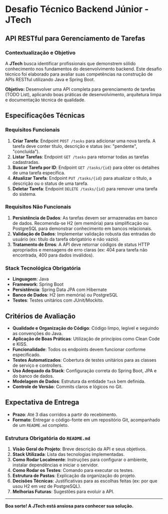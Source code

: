 # Desafio Técnico Backend Júnior - JTech

## API RESTful para Gerenciamento de Tarefas

### Contextualização e Objetivo

A **JTech** busca identificar profissionais que demonstrem sólido conhecimento nos fundamentos do desenvolvimento backend. Este desafio técnico foi elaborado para avaliar suas competências na construção de APIs RESTful utilizando Java e Spring Boot.

**Objetivo:** Desenvolver uma API completa para gerenciamento de tarefas (TODO List), aplicando boas práticas de desenvolvimento, arquitetura limpa e documentação técnica de qualidade.

## Especificações Técnicas

### Requisitos Funcionais

1. **Criar Tarefa**: Endpoint `POST /tasks` para adicionar uma nova tarefa. A tarefa deve conter título, descrição e status (ex: "pendente", "concluída").
2. **Listar Tarefas**: Endpoint `GET /tasks` para retornar todas as tarefas cadastradas.
3. **Buscar Tarefa por ID**: Endpoint `GET /tasks/{id}` para obter os detalhes de uma tarefa específica.
4. **Atualizar Tarefa**: Endpoint `PUT /tasks/{id}` para atualizar o título, a descrição ou o status de uma tarefa.
5. **Deletar Tarefa**: Endpoint `DELETE /tasks/{id}` para remover uma tarefa do sistema.

### Requisitos Não Funcionais

1. **Persistência de Dados**: As tarefas devem ser armazenadas em banco de dados. Recomenda-se H2 (em memória) para simplificação ou PostgreSQL para demonstrar conhecimento em bancos relacionais.
2. **Validação de Dados**: Implementar validação robusta das entradas do usuário (ex: título da tarefa obrigatório e não vazio).
3. **Tratamento de Erros**: A API deve retornar códigos de status HTTP apropriados e mensagens de erro claras (ex: 404 para tarefa não encontrada, 400 para dados inválidos).

### Stack Tecnológica Obrigatória

* **Linguagem**: Java
* **Framework**: Spring Boot
* **Persistência**: Spring Data JPA com Hibernate
* **Banco de Dados**: H2 (em memória) ou PostgreSQL
* **Testes**: Testes unitários com JUnit/Mockito.

## Critérios de Avaliação

* **Qualidade e Organização do Código**: Código limpo, legível e seguindo as convenções do Java.
* **Aplicação de Boas Práticas**: Utilização de princípios como Clean Code e KISS.
* **Funcionalidade**: Todos os endpoints devem funcionar conforme especificado.
* **Testes Automatizados**: Cobertura de testes unitários para as classes de serviço e controllers.
* **Uso Adequado da Stack**: Configuração correta do Spring Boot, JPA e do banco de dados.
* **Modelagem de Dados**: Estrutura da entidade `Task` bem definida.
* **Controle de Versão**: Commits claros e lógicos no Git.

## Expectativa de Entrega

* **Prazo**: Até 3 dias corridos a partir do recebimento.
* **Formato**: Entregar o código-fonte em um repositório Git, acompanhado de um `README.md` completo.

### Estrutura Obrigatória do `README.md`

1. **Visão Geral do Projeto**: Breve descrição da API e seus objetivos.
2. **Stack Utilizada**: Lista das tecnologias implementadas.
3. **Como Rodar Localmente**: Instruções para configurar o ambiente, instalar dependências e iniciar o servidor.
4. **Como Rodar os Testes**: Comando para executar os testes.
5. **Estrutura de Pastas**: Explicação da organização do projeto.
6. **Decisões Técnicas**: Justificativas para as escolhas feitas (ex: por que usou H2 em vez de PostgreSQL).
7. **Melhorias Futuras**: Sugestões para evoluir a API.

---

**Boa sorte! A JTech está ansiosa para conhecer sua solução.**
